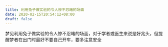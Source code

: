 ```yaml
---
title: 利用兔子做实验的令人惨不忍睹的场面
date: 2020-02-15T20:54:12+08:00
draft: false
---
```


梦见利用兔子做实验的令人惨不忍睹的场面，对于学者或医生来说是好兆头，但提醒梦者在出门时最好不要自己开车，要多注意安全